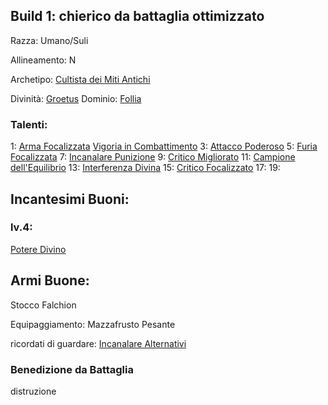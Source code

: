 
## Build 1: chierico da battaglia ottimizzato

Razza: Umano/Suli

Allineamento: N

Archetipo: [Cultista dei Miti Antichi](https://golarion.altervista.org/wiki/Chierico/Archetipi#Cultista_dei_Miti_Antichi)

Divinità: [Groetus](https://golarion.altervista.org/wiki/Groetus)
Dominio: [Follia](https://golarion.altervista.org/wiki/Dominio_della_Follia)
### Talenti:

1: [Arma Focalizzata](https://golarion.altervista.org/wiki/Arma_Focalizzata) [Vigoria in Combattimento](https://golarion.altervista.org/wiki/Vigoria_in_Combattimento)
3: [Attacco Poderoso](https://golarion.altervista.org/wiki/Attacco_Poderoso)
5: [Furia Focalizzata](https://golarion.altervista.org/wiki/Furia_Focalizzata)
7: [Incanalare Punizione](https://golarion.altervista.org/wiki/Incanalare_Punizione)
9: [Critico Migliorato](https://golarion.altervista.org/wiki/Critico_Migliorato)
11: [Campione dell'Equilibrio](https://golarion.altervista.org/wiki/Campione_dell%27Equilibrio)
13: [Interferenza Divina](https://golarion.altervista.org/wiki/Interferenza_Divina)
15: [Critico Focalizzato](https://golarion.altervista.org/wiki/Critico_Focalizzato)
17: 
19: 

## Incantesimi Buoni:

### lv.4:
[Potere Divino](https://golarion.altervista.org/wiki/Incantesimi/Potere_Divino)

## Armi Buone:
Stocco
Falchion

Equipaggiamento:
Mazzafrusto Pesante

ricordati di guardare: [Incanalare Alternativi](https://golarion.altervista.org/wiki/Chierico/Incanalare_Alternativi#Follia)
### Benedizione da Battaglia
distruzione